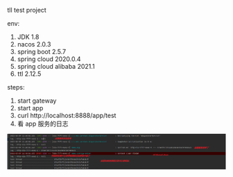 tll test project

env:

1. JDK 1.8
2. nacos 2.0.3
3. spring boot 2.5.7
4. spring cloud 2020.0.4
5. spring cloud alibaba 2021.1
6. ttl 2.12.5

steps:

1. start gateway
2. start app
3. curl http://localhost:8888/app/test
4. 看 app 服务的日志


![img.png](img.png)